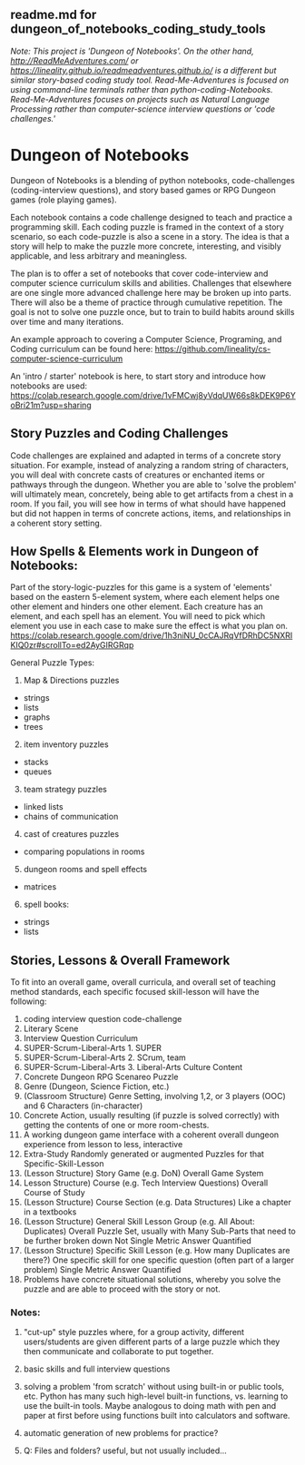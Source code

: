 ## readme.md for dungeon_of_notebooks_coding_study_tools

*Note: This project is 'Dungeon of Notebooks'. On the other hand, http://ReadMeAdventures.com/ or https://lineality.github.io/readmeadventures.github.io/ is a different but similar story-based coding study tool. Read-Me-Adventures is focused on using command-line terminals rather than python-coding-Notebooks. Read-Me-Adventures focuses on projects such as Natural Language Processing rather than computer-science interview questions or 'code challenges.'*

# Dungeon of Notebooks 

Dungeon of Notebooks is a blending of python notebooks, code-challenges (coding-interview questions), and story based games or RPG Dungeon games (role playing games).

Each notebook contains a code challenge designed to teach and practice a programming skill. Each coding puzzle is framed in the context of a story scenario, so each code-puzzle is also a scene in a story. The idea is that a story will help to make the puzzle more concrete, interesting, and visibly applicable, and less arbitrary and meaningless. 

The plan is to offer a set of notebooks that cover code-interview and computer science curriculum skills and abilities. Challenges that elsewhere are one single more advanced challenge here may be broken up into parts. There will also be a theme of practice through cumulative repetition. The goal is not to solve one puzzle once, but to train to build habits around skills over time and many iterations. 

An example approach to covering a Computer Science, Programing, and Coding curriculum can be found here: https://github.com/lineality/cs-computer-science-curriculum 

An 'intro / starter' notebook is here, to start story and introduce how notebooks are used:
https://colab.research.google.com/drive/1vFMCwj8yVdqUW66s8kDEK9P6YoBri21m?usp=sharing

## Story Puzzles and Coding Challenges
Code challenges are explained and adapted in terms of a concrete story situation. For example, instead of analyzing a random string of characters, you will deal with concrete casts of creatures or enchanted items or pathways through the dungeon. Whether you are able to 'solve the problem' will ultimately mean, concretely, being able to get artifacts from a chest in a room. If you fail, you will see how in terms of what should have happened but did not happen in terms of concrete actions, items, and relationships in a coherent story setting. 


## How Spells & Elements work in Dungeon of Notebooks:
Part of the story-logic-puzzles for this game is a system of 'elements' based on the eastern 5-element system, where each element helps one other element and hinders one other element. Each creature has an element, and each spell has an element. You will need to pick which element you use in each case to make sure the effect is what you plan on.
https://colab.research.google.com/drive/1h3niNU_0cCAJRqVfDRhDC5NXRIKIQ0zr#scrollTo=ed2AyGIRGRqp 


General Puzzle Types:
1. Map & Directions puzzles
- strings 
- lists
- graphs 
- trees

2. item inventory puzzles
- stacks
- queues

3. team strategy puzzles
- linked lists
- chains of communication

4. cast of creatures puzzles
- comparing populations in rooms

5. dungeon rooms and spell effects
- matrices 

6. spell books:
- strings
- lists

## Stories, Lessons & Overall Framework
To fit into an overall game, overall curricula, and overall set of teaching method standards, each specific focused skill-lesson will have the following: 
	
1.	coding interview question code-challenge
2.	Literary Scene
3.	Interview Question Curriculum
4.	SUPER-Scrum-Liberal-Arts 1. SUPER
5.	SUPER-Scrum-Liberal-Arts 2. SCrum, team
6.	SUPER-Scrum-Liberal-Arts 3. Liberal-Arts Culture Content
7.	Concrete Dungeon RPG Scenareo Puzzle
8.	Genre (Dungeon, Science Fiction, etc.)
9.	(Classroom Structure) Genre Setting, involving 1,2, or 3 players (OOC) and 6 Characters (in-character)
10. Concrete Action, usually resulting (if puzzle is solved correctly) with getting the contents of one or more room-chests.
11.	A working dungeon game interface with a coherent overall dungeon experience from lesson to less, interactive
12.	Extra-Study Randomly generated or augmented Puzzles for that Specific-Skill-Lesson
13.	(Lesson Structure) Story Game (e.g. DoN)
Overall Game System
14.	Lesson Structure) Course (e.g. Tech Interview Questions)
Overall Course of Study
15.	(Lesson Structure) Course Section (e.g. Data Structures)
Like a chapter in a textbooks
16.	(Lesson Structure) General Skill Lesson Group (e.g. All About: Duplicates)
Overall Puzzle Set, usually with Many Sub-Parts that need to be further broken down
Not Single Metric Answer Quantified
17.	(Lesson Structure) Specific  Skill Lesson (e.g. How many Duplicates are there?)
One specific skill for one specific question (often part of a larger problem)
Single Metric Answer Quantified
18.	Problems have concrete situational solutions, whereby you solve the puzzle and are able to proceed with the story or not.



### Notes:
1. "cut-up" style puzzles where, for a group activity, different users/students are given different parts of a large puzzle which they then communicate and collaborate to put together.

2. basic skills and full interview questions

3. solving a problem 'from scratch' without using built-in or public tools, etc. Python has many such high-level built-in functions, vs. learning to use the built-in tools. Maybe analogous to doing math with pen and paper at first before using functions built into calculators and software.  

4. automatic generation of new problems for practice?

5. Q: Files and folders? useful, but not usually included...

